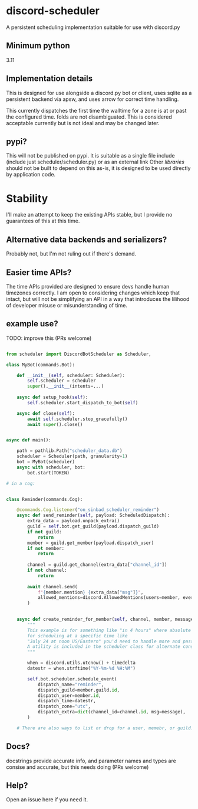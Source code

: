# discord-scheduler

A persistent scheduling implementation suitable for use with discord.py

## Minimum python

3.11

## Implementation details

This is designed for use alongside a discord.py bot or client,
uses sqlite as a persistent backend via apsw, and uses arrow for correct time handling.

This currently dispatches the first time the walltime for a zone is at or past the configured time.
folds are not disambiguated. This is considered acceptable currently but is not ideal and may be changed later.

## pypi?

This will not be published on pypi. It is suitable as a single file include
(include just scheduler/scheduler.py) or as an external link
Other *libraries* should not be built to depend on this as-is,
it is designed to be used directly by application code.

# Stability

I'll make an attempt to keep the existing APIs stable, but I provide no guarantees of this at this time.


## Alternative data backends and serializers?

Probably not, but I'm not ruling out if there's demand.

## Easier time APIs?

The time APIs provided are designed to ensure devs handle human timezones correctly.
I am open to considering changes which keep that intact, but will not be simplifying an API in a
way that introduces the lilihood of developer misuse or misunderstanding of time.


## example use?

TODO: improve this (PRs welcome)

```py

from scheduler import DiscordBotScheduler as Scheduler, 

class MyBot(commands.Bot):

    def __init__(self, scheduler: Scheduler):
        self.scheduler = scheduler
        super().__init__(intents=...)
    
    async def setup_hook(self):
        self.scheduler.start_dispatch_to_bot(self)

    async def close(self):
        await self.scheduler.stop_gracefully()
        await super().close()


async def main():

    path = pathlib.Path("scheduler_data.db")
    scheduler = Scheduler(path, granularity=1)
    bot = MyBot(scheduler)
    async with scheduler, bot:
        bot.start(TOKEN)

# in a cog:


class Reminder(commands.Cog):

    @commands.Cog.listener("on_sinbad_scheduler_reminder")
    async def send_reminder(self, payload: ScheduledDispatch):
        extra_data = payload.unpack_extra()
        guild = self.bot.get_guild(payload.dispatch_guild)
        if not guild:
            return
        member = guild.get_member(payload.dispatch_user)
        if not member:
            return
        
        channel = guild.get_channel(extra_data["channel_id"])
        if not channel:
            return
        
        await channel.send(
            f"{member.mention} {extra_data["msg"]}",
            allowed_mentions=discord.AllowedMentions(users=member, everyone=False, roles=False),
        )
    

    async def create_reminder_for_member(self, channel, member, message, timedelta):
        """
        This example is for something like "in 4 hours" where absolute time makes sense,
        for scheduling at a specific time like
        "July 24 at noon US/Eastern" you'd need to handle more and pass "US/Eastern"
        A utility is included in the scheduler class for alternate construction
        """

        when = discord.utils.utcnow() + timedelta
        datestr = when.strftime("%Y-%m-%d %H:%M")

        self.bot.scheduler.schedule_event(
            dispatch_name="reminder",
            dispatch_guild=member.guild.id,
            dispatch_user=member.id,
            dispatch_time=datestr,
            dispatch_zone="utc",
            dispatch_extra=dict(channel_id=channel.id, msg=message),
        )

    # There are also ways to list or drop for a user, memebr, or guild.

```



## Docs?

docstrings provide accurate info, and parameter names and types are consise and accurate, but this needs doing (PRs welcome)


## Help?

Open an issue here if you need it.
